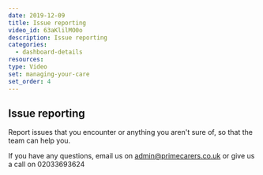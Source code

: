 ```yaml
---
date: 2019-12-09
title: Issue reporting
video_id: 63aKlilMO0o
description: Issue reporting
categories:
  - dashboard-details
resources:
type: Video
set: managing-your-care
set_order: 4
---
```


## Issue reporting

Report issues that you encounter or anything you aren't sure of, so that the team can help you.

If you have any questions, email us on admin@primecarers.co.uk or give us a call on 02033693624
